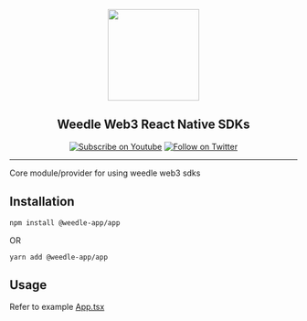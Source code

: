 <p align="center">
  <a href="https://joinweedle.com">
    <img width="160px" src="https://joinweedle.com/_next/image?url=%2F_next%2Fstatic%2Fmedia%2Fweedle-logo.0c523263.png&w=256&q=75"><br/>
  </a>
  <h2 align="center">Weedle Web3 React Native SDKs</h2>
</p>

<p align="center">
  <a href="https://www.youtube.com/channel/UCv46wpk-R4Eh7xkFem_5Pzg"><img src="https://img.shields.io/youtube/channel/subscribers/UCv46wpk-R4Eh7xkFem_5Pzg?style=social" alt="Subscribe on Youtube"></a>
  <a href="https://twitter.com/weedle_app"><img src="https://img.shields.io/twitter/follow/weedle_app?style=social" alt="Follow on Twitter"></a>
</p>

---

Core module/provider for using weedle web3 sdks

## Installation

```sh
npm install @weedle-app/app
```

OR

```
yarn add @weedle-app/app
```

## Usage

Refer to example <a href="https://github.com/weedle-app/weedle-rn-monorepo/blob/main/example/App.tsx">App.tsx</a>

